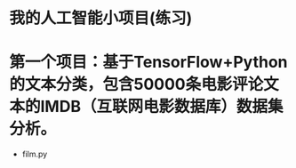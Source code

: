 我的人工智能小项目(练习)
=========================
# 第一个项目：基于TensorFlow+Python的文本分类，包含50000条电影评论文本的IMDB（互联网电影数据库）数据集分析。
- film.py <br>
